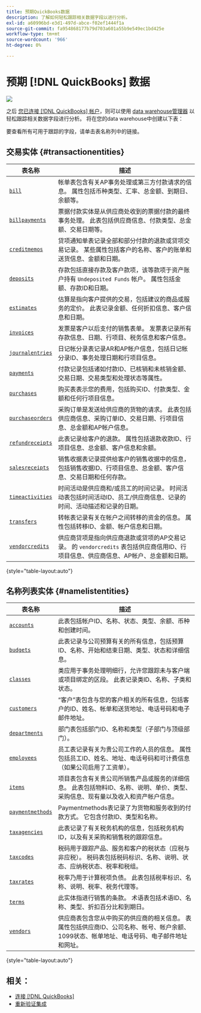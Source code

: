 ```yaml
---
title: 预期QuickBooks数据
description: 了解如何轻松跟踪相关数据字段以进行分析。
exl-id: a60996bd-e3d1-497d-abce-f02ef1444f1a
source-git-commit: fa954868177b79d703a601a55b9e549ec1bd425e
workflow-type: tm+mt
source-wordcount: '966'
ht-degree: 0%

---
```


# 预期 [!DNL QuickBooks] 数据

![](../../../assets/Quickbooks.png)

之后 [您已连接 [!DNL QuickBooks] 帐户](../../../data-analyst/importing-data/integrations/quickbooks.md)，则可以使用 [data warehouse管理器](../../../data-analyst/data-warehouse-mgr/tour-dwm.md) 以轻松跟踪相关数据字段进行分析。 将在您的data warehouse中创建以下表：

要查看所有可用于跟踪的字段，请单击表名称列中的链接。

## 交易实体 {#transactionentities}

| **表名称** | **描述** |
|-----|-----|
| [`bill`](https://developer.intuit.com/docs/api/accounting/Bill) | 帐单表包含有关AP事务处理或第三方付款请求的信息。 属性包括币种类型、汇率、总金额、到期日、余额等。 |
| [`billpayments`](https://developer.intuit.com/docs/api/accounting/BillPayment) | 票据付款实体是从供应商处收到的票据付款的最终事务处理。 此表包括供应商信息、付款类型、总金额、交易日期等。 |
| [`creditmemos`](https://developer.intuit.com/docs/api/accounting/CreditMemo) | 贷项通知单表记录全部和部分付款的退款或贷项交易记录。 某些属性包括客户的名称、客户的账单和送货信息、金额和日期。 |
| [`deposits`](https://developer.intuit.com/docs/api/accounting/Deposit) | 存款包括直接存款及客户款项，该等款项于资产账户持有 `Undeposited Funds` 帐户。 属性包括金额、存款ID和日期。 |
| [`estimates`](https://developer.intuit.com/docs/api/accounting/Estimate) | 估算是指向客户提供的交易，包括建议的商品或服务的定价。 此表记录金额、任何折扣信息、客户信息和日期。 |
| [`invoices`](https://developer.intuit.com/docs/api/accounting/Invoice) | 发票是客户以后支付的销售表单。 发票表记录所有存款信息、日期、行项目、税务信息和客户信息。 |
| [`journalentries`](https://developer.intuit.com/docs/api/accounting/JournalEntry) | 日记帐分录表记录AR和AP帐户信息，包括日记帐分录ID、事务处理日期和行项目信息。 |
| [`payments`](https://developer.intuit.com/docs/api/accounting/Payment) | 付款记录包括诸如付款ID、已核销和未核销金额、交易日期、交易类型和处理状态等属性。 |
| [`purchases`](https://developer.intuit.com/docs/api/accounting/Purchase) | 购买表表示您的费用，包括购买ID、付款类型、金额和任何行项目信息。 |
| [`purchaseorders`](https://developer.intuit.com/docs/api/accounting/PurchaseOrder) | 采购订单是发送给供应商的货物的请求。 此表包括供应商信息、采购订单ID、交易日期、行项目信息、总金额和AP帐户信息。 |
| [`refundreceipts`](https://developer.intuit.com/docs/api/accounting/RefundReceipt) | 此表记录给客户的退款。 属性包括退款收款ID、行项目信息、总金额、客户信息和余额。 |
| [`salesreceipts`](https://developer.intuit.com/docs/api/accounting/SalesReceipt) | 销售收据表记录提供给客户的销售收据中的信息，包括销售收据ID、行项目信息、总金额、客户信息、交易日期和任何存款。 |
| [`timeactivities`](https://developer.intuit.com/docs/api/accounting/TimeActivity) | 时间活动是供应商和/或员工的时间记录。 时间活动表包括时间活动ID、员工/供应商信息、记录的时间、活动描述和记录的日期。 |
| [`transfers`](https://developer.intuit.com/docs/api/accounting/Transfer) | 转帐表记录有关在帐户之间转移的资金的信息。 属性包括转移ID、金额、帐户信息和日期。 |
| [`vendorcredits`](https://developer.intuit.com/docs/api/accounting/VendorCredit) | 供应商贷项是指向供应商退款或贷项的AP交易记录。 的 `vendorcredits` 表包括供应商信用ID、行项目信息、供应商信息、AP帐户、总金额和日期。 |

{style=&quot;table-layout:auto&quot;}

## 名称列表实体 {#namelistentities}

| **表名称** | **描述** |
|-----|-----|
| [`accounts`](https://developer.intuit.com/docs/api/accounting/Account) | 此表包括帐户ID、名称、状态、类型、余额、币种和创建时间。 |
| [`budgets`](https://developer.intuit.com/docs/api/accounting/Budget) | 此表记录与公司预算有关的所有信息，包括预算ID、名称、开始和结束日期、类型、状态和详细信息。 |
| [`classes`](https://developer.intuit.com/docs/api/accounting/Class) | 类应用于事务处理明细行，允许您跟踪未与客户端或项目绑定的区段。 此表记录类ID、名称、子类和状态。 |
| [`customers`](https://developer.intuit.com/docs/api/accounting/Customer) | “客户”表包含与您的客户相关的所有信息，包括客户的ID、姓名、帐单和送货地址、电话号码和电子邮件地址。 |
| [`departments`](https://developer.intuit.com/docs/api/accounting/Department) | 部门表包括部门ID、名称和类型（子部门与顶级部门）。 |
| [`employees`](https://developer.intuit.com/docs/api/accounting/Employee) | 员工表记录有关为贵公司工作的人员的信息。 属性包括员工ID、姓名、地址、电话号码和可计费信息（如果公司启用了工资单）。 |
| [`items`](https://developer.intuit.com/docs/api/accounting/Item) | 项目表包含有关贵公司所销售产品或服务的详细信息。 此表包括物料ID、名称、说明、单价、类型、采购信息、现有量以及收入和资产帐户信息。 |
| [`paymentmethods`](https://developer.intuit.com/docs/api/accounting/PaymentMethod) | Paymentmethods表记录了为货物和服务收到的付款方式。 它包含付款ID、类型和名称。 |
| [`taxagencies`](https://developer.intuit.com/docs/api/accounting/TaxAgency) | 此表记录了有关税务机构的信息，包括税务机构ID，以及有关采购和销售税的跟踪信息。 |
| [`taxcodes`](https://developer.intuit.com/docs/api/accounting/TaxCode) | 税码用于跟踪产品、服务和客户的税状态（应税与非应税）。 税码表包括税码标识、名称、说明、状态、应纳税状态、税率和税组。 |
| [`taxrates`](https://developer.intuit.com/docs/api/accounting/TaxRate) | 税率乃用于计算税项负债。 此表包括税率标识、名称、说明、税率、税务代理等。 |
| [`terms`](https://developer.intuit.com/docs/api/accounting/Term) | 此实体指进行销售的条款。 术语表包括术语ID、名称、类型、折扣百分比和到期日。 |
| [`vendors`](https://developer.intuit.com/docs/api/accounting/Vendor) | 供应商表包含您从中购买的供应商的相关信息。 表属性包括供应商ID、公司名称、帐号、帐户余额、1099状态、帐单地址、电话号码、电子邮件地址和网址。 |

{style=&quot;table-layout:auto&quot;}

## 相关：

* [连接 [!DNL QuickBooks]](../integrations/quickbooks.md)
* [重新验证集成](https://experienceleague.adobe.com/docs/commerce-knowledge-base/kb/how-to/mbi-reauthenticating-integrations.html?lang=en)
